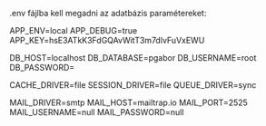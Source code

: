 .env fájlba kell megadni az adatbázis paramétereket:

APP_ENV=local
APP_DEBUG=true
APP_KEY=hsE3ATkK3FdGQAvWitT3m7dlvFuVxEWU

DB_HOST=localhost
DB_DATABASE=pgabor
DB_USERNAME=root
DB_PASSWORD=

CACHE_DRIVER=file
SESSION_DRIVER=file
QUEUE_DRIVER=sync

MAIL_DRIVER=smtp
MAIL_HOST=mailtrap.io
MAIL_PORT=2525
MAIL_USERNAME=null
MAIL_PASSWORD=null